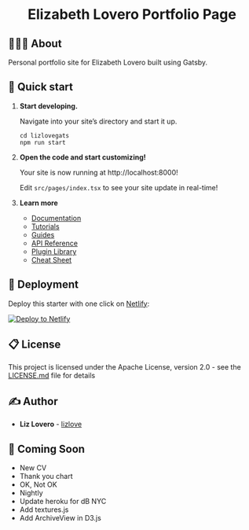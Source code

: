 <h1 align="center">
  Elizabeth Lovero Portfolio Page
</h1>

## 👩🏻‍💻 About

Personal portfolio site for Elizabeth Lovero built using Gatsby.

## 🚀 Quick start

1.  **Start developing.**

    Navigate into your site’s directory and start it up.

    ```shell
    cd lizlovegats
    npm run start
    ```

2.  **Open the code and start customizing!**

    Your site is now running at http://localhost:8000!

    Edit `src/pages/index.tsx` to see your site update in real-time!

3.  **Learn more**

    - [Documentation](https://www.gatsbyjs.com/docs/?utm_source=starter&utm_medium=readme&utm_campaign=minimal-starter-ts)
    - [Tutorials](https://www.gatsbyjs.com/docs/tutorial/?utm_source=starter&utm_medium=readme&utm_campaign=minimal-starter-ts)
    - [Guides](https://www.gatsbyjs.com/docs/how-to/?utm_source=starter&utm_medium=readme&utm_campaign=minimal-starter-ts)
    - [API Reference](https://www.gatsbyjs.com/docs/api-reference/?utm_source=starter&utm_medium=readme&utm_campaign=minimal-starter-ts)
    - [Plugin Library](https://www.gatsbyjs.com/plugins?utm_source=starter&utm_medium=readme&utm_campaign=minimal-starter-ts)
    - [Cheat Sheet](https://www.gatsbyjs.com/docs/cheat-sheet/?utm_source=starter&utm_medium=readme&utm_campaign=minimal-starter-ts)

## 🚀 Deployment

Deploy this starter with one click on [Netlify](https://app.netlify.com/signup):

[<img src="https://www.netlify.com/img/deploy/button.svg" alt="Deploy to Netlify" />](https://app.netlify.com/start/deploy?repository=https://github.com/gatsbyjs/gatsby-starter-minimal-ts)

## 📋 License

This project is licensed under the Apache License, version 2.0 - see the [LICENSE.md](LICENSE.md) file for details

## ✍️ Author

- **Liz Lovero** - [lizlove](https://github.com/lizlove)

## 🎥 Coming Soon

- New CV
- Thank you chart
- OK, Not OK
- Nightly
- Update heroku for dB NYC
- Add textures.js
- Add ArchiveView in D3.js

